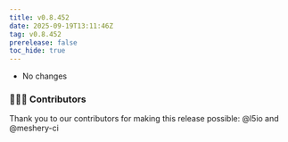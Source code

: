 ```yaml
---
title: v0.8.452
date: 2025-09-19T13:11:46Z
tag: v0.8.452
prerelease: false
toc_hide: true
---
```


* No changes

### 👨🏽‍💻 Contributors

Thank you to our contributors for making this release possible:
@l5io and @meshery-ci

